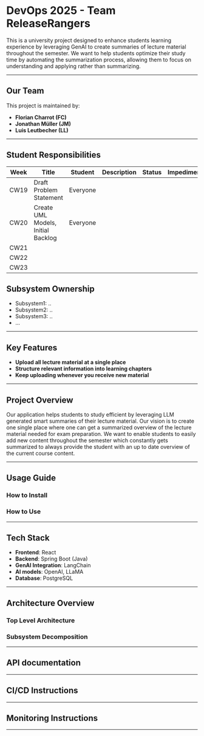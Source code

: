 # DevOps 2025 - Team ReleaseRangers

This is a university project designed to enhance students learning experience by leveraging GenAI to create summaries of lecture material throughout the semester. We want to help students optimize their study time by automating the summarization process, allowing them to focus on understanding and applying rather than summarizing.

---

## Our Team

This project is maintained by:

- **Florian Charrot (FC)**  
- **Jonathan Müller (JM)**  
- **Luis Leutbecher (LL)**

--- 

## Student Responsibilities

| Week | Title                   | Student     | Description            | Status        | Impediments       | Promises         | 
|------|-------------------------|-------------|------------------------|---------------|-------------------|------------------|
| CW19 | Draft Problem Statement | Everyone    |                        |               |                   |                  |
| CW20 | Create UML Models, Initial Backlog | Everyone |                        |               |                   |                  |
| CW21 |                         |             |                        |               |                   |                  |
| CW22 |                         |             |                        |               |                   |                  |
| CW23 |                         |             |                        |               |                   |                  |

## Subsystem Ownership

- Subsystem1: ..
- Subsystem2: ..
- Subsystem3: ..
- ...

---

## Key Features

- **Upload all lecture material at a single place**
- **Structure relevant information into learning chapters**
- **Keep uploading whenever you receive new material**

---

## Project Overview

Our application helps students to study efficient by leveraging LLM generated smart summaries of their lecture material. Our vision is to create one single place where one can get a summarized overview of the lecture material needed for exam preparation. We want to enable students to easily add new content throughout the semester which constantly gets summarized to always provide the student with an up to date overview of the current course content.

---
## Usage Guide 

### How to Install

### How to Use

---

## Tech Stack

- **Frontend**: React
- **Backend**: Spring Boot (Java)
- **GenAI Integration**: LangChain
- **AI models**: OpenAI, LLaMA
- **Database**: PostgreSQL

---

## Architecture Overview

### Top Level Architecture

### Subsystem Decomposition

---

## API documentation

---

## CI/CD Instructions

---

## Monitoring Instructions

---
